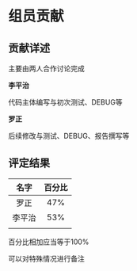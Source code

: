 # 组员贡献

## 贡献详述

主要由两人合作讨论完成

**李平治**

代码主体编写与初次测试、DEBUG等

**罗正**

后续修改与测试、DEBUG、报告撰写等


## 评定结果

|名字|百分比|
|:-:|:-:|
|罗正|47%|
|李平治|53%|
|||

百分比相加应当等于100%

可以对特殊情况进行备注